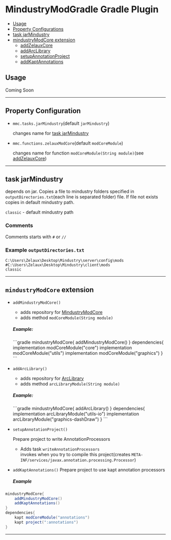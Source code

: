 # MindustryModGradle Gradle Plugin

- [Usage](#usage)
- [Property Configurations](#properties)
- [task jarMindustry](#jarMindustry)
- [mindustryModCore extension](#extension)
  - [addZelauxCore](#extension_addZelauxCore)
  - [addArcLibrary](#extension_addArcLibrary)
  - [setupAnnotationProject](#extension_setupAnnotationProject)
  - [addKaptAnnotations](#extension_addKaptAnnotations)

## <a name="usage"></a> Usage

Coming Soon

[//]: # (TODO)

----

## <a name="properties"></a> Property Configuration

- `mmc.tasks.jarMindustry`(default `jarMindustry`)
   
   changes name for [task jarMindustry](#jarMindustry) 
- `mmc.functions.zelauxModCore`(default `modCoreModule`)

    changes name for function `modCoreModule(String module)`(see [addZelauxCore](#extension_addZelauxCore)) 

----

## <a name="jarMindustry"></a> task jarMindustry

depends on jar.
Copies a file to mindustry folders specified in `outputDirectories.txt`(each line is separated folder) file.
If file not exists copies in default mindustry path.

`classic` - default mindustry path
### Comments
Comments starts with `#` or `//`
### Example `outputDirectories.txt`
```
C:\Users\Zelaux\Desktop\Mindustry\server\config\mods
#C:\Users\Zelaux\Desktop\Mindustry\client\mods
classic
```

----

## <a name="extensions"></a> `mindustryModCore` extension

- <a name="extensions_addZelauxCore"></a>`addMindustryModCore()`
  - adds repository for [MindustryModCore](https://github.com/Zelaux/ArcLibrary)
  - adds method `modCoreModule(String module)`
  <h5>Example:</h5>
    ```gradle
    mindustryModCore{
        addMindustryModCore()
    }  
    dependencies{
        implementation modCoreModule("core")
        implementation modCoreModule("utils")
        implementation modCoreModule("graphics")
    }
    ```
- <a name="extension_addArcLibrary"></a>`addArcLibrary()`
  - adds repository for [ArcLibrary](https://github.com/Zelaux/ArcLibrary)
  - adds method `arcLibraryModule(String module)`
  <h5>Example:</h5>
    ```gradle
    mindustryModCore{
        addArcLibrary()
    }  
    dependencies{
        implementation arcLibraryModule("utils-io")
        implementation arcLibraryModule("graphics-dashDraw")
    }
    ```
- <a name="extension_setupAnnotationProject"></a>`setupAnnotationProject()`

    Prepare project to write AnnotationProcessors 
    - Adds task `writeAnnotationProcessors`<br>invokes when you try to compile this project(creates `META-INF/services/javax.annotation.processing.Processor`)
- <a name="extension_addKaptAnnotations"></a>`addKaptAnnotations()`
  Prepare project to use kapt annotation processors
    <h5>Example</h5>
```gradle
mindustryModCore{
    addMindustryModCore()
    addKaptAnnotations()
}
dependencies{
    kapt modCoreModule("annotations")
    kapt project(":annotations")
}
```
----